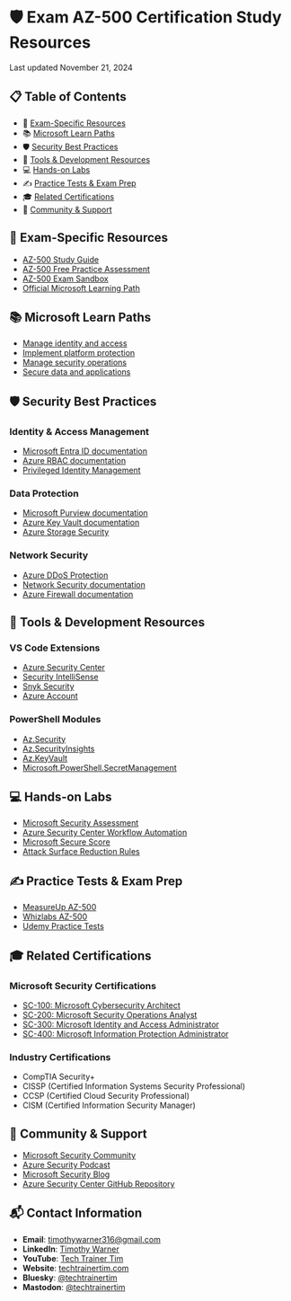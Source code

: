 # 🛡️ Exam AZ-500 Certification Study Resources

Last updated November 21, 2024

## 📋 Table of Contents
- 🎯 [Exam-Specific Resources](#exam-specific-resources)
- 📚 [Microsoft Learn Paths](#microsoft-learn-paths)
- 🛡️ [Security Best Practices](#security-best-practices)
- 🔧 [Tools & Development Resources](#tools--development-resources)
- 💻 [Hands-on Labs](#hands-on-labs)
- ✍️ [Practice Tests & Exam Prep](#practice-tests--exam-prep)
- 🎓 [Related Certifications](#related-certifications)
- 📱 [Community & Support](#community--support)

## 🎯 Exam-Specific Resources
- [AZ-500 Study Guide](https://learn.microsoft.com/en-us/credentials/certifications/resources/study-guides/az-500)
- [AZ-500 Free Practice Assessment](https://learn.microsoft.com/en-us/credentials/certifications/azure-security-engineer/practice/assessment?assessment-type=practice)
- [AZ-500 Exam Sandbox](https://aka.ms/examdemo)
- [Official Microsoft Learning Path](https://learn.microsoft.com/en-us/training/courses/az-500t00)

## 📚 Microsoft Learn Paths
- [Manage identity and access](https://learn.microsoft.com/en-us/training/paths/manage-identity-access/)
- [Implement platform protection](https://learn.microsoft.com/en-us/training/paths/implement-platform-protection/)
- [Manage security operations](https://learn.microsoft.com/en-us/training/paths/manage-security-operations/)
- [Secure data and applications](https://learn.microsoft.com/en-us/training/paths/secure-data-applications/)

## 🛡️ Security Best Practices
### Identity & Access Management
- [Microsoft Entra ID documentation](https://learn.microsoft.com/en-us/entra/identity/)
- [Azure RBAC documentation](https://learn.microsoft.com/en-us/azure/role-based-access-control/)
- [Privileged Identity Management](https://learn.microsoft.com/en-us/entra/id-governance/privileged-identity-management/)

### Data Protection
- [Microsoft Purview documentation](https://learn.microsoft.com/en-us/purview/)
- [Azure Key Vault documentation](https://learn.microsoft.com/en-us/azure/key-vault/)
- [Azure Storage Security](https://learn.microsoft.com/en-us/azure/storage/common/storage-security-guide)

### Network Security
- [Azure DDoS Protection](https://learn.microsoft.com/en-us/azure/ddos-protection/)
- [Network Security documentation](https://learn.microsoft.com/en-us/azure/network-security/)
- [Azure Firewall documentation](https://learn.microsoft.com/en-us/azure/firewall/)

## 🔧 Tools & Development Resources
### VS Code Extensions
- [Azure Security Center](https://marketplace.visualstudio.com/items?itemName=Microsoft.azure-security-center)
- [Security IntelliSense](https://marketplace.visualstudio.com/items?itemName=azsdktm.SecurityIntelliSense)
- [Snyk Security](https://marketplace.visualstudio.com/items?itemName=snyk-security.snyk-vulnerability-scanner)
- [Azure Account](https://marketplace.visualstudio.com/items?itemName=ms-vscode.azure-account)

### PowerShell Modules
- [Az.Security](https://www.powershellgallery.com/packages/Az.Security)
- [Az.SecurityInsights](https://www.powershellgallery.com/packages/Az.SecurityInsights)
- [Az.KeyVault](https://www.powershellgallery.com/packages/Az.KeyVault)
- [Microsoft.PowerShell.SecretManagement](https://www.powershellgallery.com/packages/Microsoft.PowerShell.SecretManagement)

## 💻 Hands-on Labs
- [Microsoft Security Assessment](https://www.microsoft.com/en-us/security/business/security-assessment)
- [Azure Security Center Workflow Automation](https://learn.microsoft.com/en-us/azure/defender-for-cloud/workflow-automation)
- [Microsoft Secure Score](https://security.microsoft.com/securescore)
- [Attack Surface Reduction Rules](https://learn.microsoft.com/en-us/microsoft-365/security/defender-endpoint/attack-surface-reduction)

## ✍️ Practice Tests & Exam Prep
- [MeasureUp AZ-500](https://www.measureup.com/az-500-microsoft-azure-security-technologies.html)
- [Whizlabs AZ-500](https://www.whizlabs.com/microsoft-azure-certification-az-500/)
- [Udemy Practice Tests](https://www.udemy.com/topic/microsoft-az-500/)

## 🎓 Related Certifications
### Microsoft Security Certifications
- [SC-100: Microsoft Cybersecurity Architect](https://learn.microsoft.com/en-us/credentials/certifications/cybersecurity-architect-expert/)
- [SC-200: Microsoft Security Operations Analyst](https://learn.microsoft.com/en-us/credentials/certifications/security-operations-analyst/)
- [SC-300: Microsoft Identity and Access Administrator](https://learn.microsoft.com/en-us/credentials/certifications/identity-and-access-administrator/)
- [SC-400: Microsoft Information Protection Administrator](https://learn.microsoft.com/en-us/credentials/certifications/information-protection-administrator/)

### Industry Certifications
- CompTIA Security+
- CISSP (Certified Information Systems Security Professional)
- CCSP (Certified Cloud Security Professional)
- CISM (Certified Information Security Manager)

## 📱 Community & Support
- [Microsoft Security Community](https://techcommunity.microsoft.com/t5/security-compliance-and-identity/ct-p/SecurityComplianceandIdentity)
- [Azure Security Podcast](https://azsecuritypodcast.net/)
- [Microsoft Security Blog](https://www.microsoft.com/security/blog/)
- [Azure Security Center GitHub Repository](https://github.com/Azure/Azure-Security-Center)

## 📬 Contact Information
- **Email**: [timothywarner316@gmail.com](mailto:timothywarner316@gmail.com)
- **LinkedIn**: [Timothy Warner](https://www.linkedin.com/in/timothywarner/)
- **YouTube**: [Tech Trainer Tim](https://www.youtube.com/channel/UCim7PFtynyPuzMHtbNyYOXA)
- **Website**: [techtrainertim.com](https://techtrainertim.com)
- **Bluesky**: [@techtrainertim](https://bsky.app/profile/techtrainertim.bsky.social)
- **Mastodon**: [@techtrainertim](https://mastodon.social/@techtrainertim)